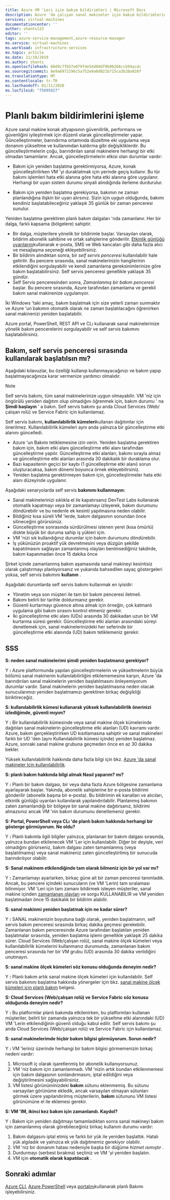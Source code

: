 ```yaml
---
title: Azure VM 'Leri için bakım bildirimleri | Microsoft Docs
description: Azure 'da çalışan sanal makineler için bakım bildirimlerine genel bakış.
services: virtual-machines
documentationcenter: ''
author: shants123
editor: ''
tags: azure-service-management,azure-resource-manager
ms.service: virtual-machines
ms.workload: infrastructure-services
ms.topic: article
ms.date: 11/19/2019
ms.author: shants
ms.openlocfilehash: 60d9c7fb57e079fde54d60df9b90266ccb94acdc
ms.sourcegitcommit: 8e9a6972196c5a752e9a0d021b715ca3b20a928f
ms.translationtype: MT
ms.contentlocale: tr-TR
ms.lasthandoff: 01/11/2020
ms.locfileid: "75895827"
---
```

# <a name="handling-planned-maintenance-notifications"></a>Planlı bakım bildirimlerini işleme

Azure sanal makine konak altyapısının güvenilirlik, performans ve güvenliğini iyileştirmek için düzenli olarak güncelleştirmeler yapar. Güncelleştirmeler, barındırma ortamında düzeltme eki uygulama veya donanım yükseltme ve kullanımdan kaldırma gibi değişikliklerdir. Bu güncelleştirmelerin çoğu, barındırılan sanal makinelere herhangi bir etki olmadan tamamlanır. Ancak, güncelleştirmelerin etkisi olan durumlar vardır:

- Bakım için yeniden başlatma gerektirmiyorsa, Azure, konak güncelleştirilirken VM 'yi duraklatmak için yerinde geçiş kullanır. Bu tür bakımı işlemleri hata etki alanına göre hata etki alanına göre uygulanır. Herhangi bir uyarı sistem durumu sinyali alındığında ilerleme durdurulur.

- Bakım için yeniden başlatma gerekiyorsa, bakımın ne zaman planlandığına ilişkin bir uyarı alırsınız. Sizin için uygun olduğunda, bakımı kendiniz başlatabileceğiniz yaklaşık 35 günlük bir zaman penceresi sunulur.


Yeniden başlatma gerektiren planlı bakım dalgaları 'nda zamanlanır. Her bir dalga, farklı kapsama (bölgelere) sahiptir.

- Bir dalga, müşterilere yönelik bir bildirimle başlar. Varsayılan olarak, bildirim abonelik sahibine ve ortak sahiplerine gönderilir. [Etkinlik günlüğü uyarılarını](../service-health/alerts-activity-log-service-notifications.md)kullanarak e-posta, SMS ve Web kancaları gibi daha fazla alıcı ve mesajlaşma seçeneği ekleyebilirsiniz.  
- Bir bildirim alındıktan sonra, bir *self servis penceresi* kullanılabilir hale getirilir. Bu pencere sırasında, sanal makinelerinizin hangilerinin etkilendiğini sorgulayabilir ve kendi zamanlama gereksinimlerinize göre bakım başlatabilirsiniz. Self servis penceresi genellikle yaklaşık 35 gündür.
- Self Servis penceresinden sonra, *Zamanlanmış bir bakım penceresi* başlar. Bu pencere sırasında, Azure tarafından zamanlama ve gerekli bakım sanal makinenize uygulanıyor. 

İki Windows 'taki amaç, bakım başlatmak için size yeterli zaman sunmaktır ve Azure 'un bakımın otomatik olarak ne zaman başlatılacağını öğrenirken sanal makinenizi yeniden başlatabilir.


Azure portal, PowerShell, REST API ve CLı kullanarak sanal makinelerinize yönelik bakım pencerelerini sorgulayabilir ve self servis bakımını başlatabilirsiniz.

 
## <a name="should-you-start-maintenance-using-during-the-self-service-window"></a>Bakım, self servis penceresi sırasında kullanılarak başlatılsın mı?  

Aşağıdaki kılavuzlar, bu özelliği kullanıp kullanmayacağınızı ve bakım yapıp başlatmayacağınıza karar vermenize yardımcı olmalıdır. 

> [!NOTE] 
> Self servis bakımı, tüm sanal makinelerinize uygun olmayabilir. VM 'niz için öngörülü yeniden dağıtım olup olmadığını öğrenmek için, bakım durumu ' na **Şimdi başlayın** ' a bakın. Self servis bakımı şu anda Cloud Services (Web/çalışan rolü) ve Service Fabric için kullanılamaz.


Self servis bakımı, **kullanılabilirlik kümeleri**kullanan dağıtımlar için önerilmez. Kullanılabilirlik kümeleri aynı anda yalnızca bir güncelleştirme etki alanını güncelledi. 

- Azure 'un Bakımı tetiklemesine izin verin. Yeniden başlatma gerektiren bakım için, bakım etki alanı güncelleştirme etki alanı tarafından güncelleştirme yapılır. Güncelleştirme etki alanları, bakımı sırayla almaz ve güncelleştirme etki alanları arasında 30 dakikalık bir duraklama olur. 
- Bazı kapasitenin geçici bir kaybı (1 güncelleştirme etki alanı) sorun oluşturacaksa, bakım dönemi boyunca örnek ekleyebilirsiniz. 
- Yeniden başlatma gerektirmeyen bakım için, güncelleştirmeler hata etki alanı düzeyinde uygulanır. 

Aşağıdaki senaryolarda self servis **bakımını kullanmayın:** 
- Sanal makinelerinizi sıklıkla el ile kapatırsanız DevTest Labs kullanarak otomatik kapatmayı veya bir zamanlamayı izleyerek, bakım durumunu döndürebilir ve bu nedenle ek kesinti yapılmasına neden olabilir.
- Bildiğiniz kısa süreli VM 'lerde, bakım dalgasının sonundan önce silineceğini görürsünüz. 
- Güncelleştirme sonrasında sürdürülmesi istenen yerel (kısa ömürlü) diskte büyük bir duruma sahip iş yükleri için. 
- VM 'nizi sık kullandığınız durumlar için bakım durumunu döndürebilir. 
- İş yükünüzün proaktif yük devretmesini veya düzgün şekilde kapatılmasını sağlayan zamanlanmış olayları benimsediğiniz takdirde, bakım kapanmadan önce 15 dakika önce

Şirket içinde zamanlanmış bakım aşamasında sanal makineyi kesintisiz olarak çalıştırmayı planlıyorsanız ve yukarıda bahsedilen sayaç göstergeleri yoksa, self servis bakımını **kullanın** . 

Aşağıdaki durumlarda self servis bakımı kullanmak en iyisidir:
- Yönetim veya son müşteri ile tam bir bakım penceresi iletmeli. 
- Bakımı belirli bir tarihle doldurmanız gerekir. 
- Güvenli kurtarmayı güvence altına almak için örneğin, çok katmanlı uygulama gibi bakım sırasını kontrol etmeniz gerekir.
- İki güncelleştirme etki alanı (UDs) arasında 30 dakikadan uzun bir VM kurtarma süresi gerekir. Güncelleştirme etki alanları arasındaki süreyi denetlemek için, sanal makinelerinizdeki her seferinde bir güncelleştirme etki alanında (UD) bakım tetiklemeniz gerekir.


## <a name="faq"></a>SSS


**S: neden sanal makinelerimi şimdi yeniden başlatmanız gerekiyor?**

Y **:** Azure platformunda yapılan güncelleştirmelerin ve yükseltmelerin büyük bölümü sanal makinenin kullanılabilirliğini etkilememesine karşın, Azure 'da barındırılan sanal makinelerin yeniden başlatılmasını önleyemiyorum durumlar vardır. Sanal makinelerin yeniden başlatılmasına neden olacak sunucularımızı yeniden başlatmamızı gerektiren birkaç değişikliği biriktireceğiz.

**S: kullanılabilirlik kümesi kullanarak yüksek kullanılabilirlik önerinizi izlediğimde, güvenli mıyım?**

Y **:** Bir kullanılabilirlik kümesinde veya sanal makine ölçek kümelerinde dağıtılan sanal makinelerin güncelleştirme etki alanları (UD) kavramı vardır. Azure, bakım gerçekleştirirken UD kısıtlamasına sahiptir ve sanal makineleri farklı bir UD 'den (aynı Kullanılabilirlik kümesi içinde) yeniden başlatmaz.  Azure, sonraki sanal makine grubuna geçmeden önce en az 30 dakika bekler. 

Yüksek kullanılabilirlik hakkında daha fazla bilgi için bkz. [Azure 'da sanal makineler Için kullanılabilirlik](./linux/availability.md).

**S: planlı bakım hakkında bilgi almak Nasıl yaparım? mı?**

Y **:** Planlı bir bakım dalgası, bir veya daha fazla Azure bölgesine zamanlama ayarlayarak başlar. Yakında, abonelik sahiplerine bir e-posta bildirimi gönderilir (abonelik başına bir e-posta). Bu bildirimin ek kanalları ve alıcıları, etkinlik günlüğü uyarıları kullanılarak yapılandırılabilir. Planlanmış bakımın zaten zamanlandığı bir bölgeye bir sanal makine dağıtırsanız, bildirimi almazsınız ancak VM 'nin bakım durumunu denetlemeniz gerekir.

**S: Portal, PowerShell veya CLı 'de planlı bakım hakkında herhangi bir gösterge görmüyorum. Ne oldu?**

Y **:** Planlı bakımla ilgili bilgiler yalnızca, planlanan bir bakım dalgası sırasında, yalnızca bundan etkilenecek VM 'Ler için kullanılabilir. Diğer bir deyişle, veri olmadığını görürseniz, bakım dalgası zaten tamamlanmış (veya başlatılmamış) veya sanal makineniz zaten güncelleştirilmiş bir sunucuda barındırılıyor olabilir.

**S: Sanal makinem etkilendiğinde tam olarak bilmeniz için bir yol var mı?**

Y **:** Zamanlamayı ayarlarken, birkaç güne ait bir zaman penceresi tanımladık. Ancak, bu pencere içindeki sunucuların (ve VM 'Lerin) tam sıralaması bilinmiyor. VM 'Leri için tam zamanı bildirmek isteyen müşteriler, sanal makine içinden [zamanlanan olayları](./linux/scheduled-events.md) ve sorgu KULLANABILIR ve VM yeniden başlatmadan önce 15 dakikalık bir bildirim alabilir.

**S: sanal makinmi yeniden başlatmak için ne kadar sürer?**

Y **:**  SANAL makinenizin boyutuna bağlı olarak, yeniden başlatmanın, self servis bakım penceresi sırasında birkaç dakika geçmesi gerekebilir. Zamanlanan bakım penceresinde Azure tarafından başlatılan yeniden başlatmalar sırasında, yeniden başlatma işlemi genellikle yaklaşık 25 dakika sürer. Cloud Services (Web/çalışan rolü), sanal makine ölçek kümeleri veya kullanılabilirlik kümelerini kullanmanız durumunda, zamanlanan bakım penceresi sırasında her bir VM grubu (UD) arasında 30 dakika verildiğini unutmayın.

**S: sanal makine ölçek kümeleri söz konusu olduğunda deneyim nedir?**

Y **:** Planlı bakım artık sanal makine ölçek kümeleri için kullanılabilir. Self servis bakımını başlatma hakkında yönergeler için bkz. [sanal makine ölçek kümeleri için planlı bakım](../virtual-machine-scale-sets/virtual-machine-scale-sets-maintenance-notifications.md) belgesi.

**S: Cloud Services (Web/çalışan rolü) ve Service Fabric söz konusu olduğunda deneyim nedir?**

Y **:** Bu platformlar planlı bakımda etkilenirken, bu platformları kullanan müşteriler, belirli bir zamanda yalnızca tek bir yükseltme etki alanındaki (UD) VM 'Lerin etkilendiğinin güvenli olduğu kabul edilir. Self servis bakımı şu anda Cloud Services (Web/çalışan rolü) ve Service Fabric için kullanılamaz.

**S: sanal makinelerimde hiçbir bakım bilgisi görmüyorum. Sorun nedir?**

Y **:** VM 'leriniz üzerinde herhangi bir bakım bilgisi görmemenizin birkaç nedeni vardır:
1.  Microsoft iç olarak işaretlenmiş bir abonelik kullanıyorsunuz.
2.  VM 'niz bakım için zamanlanmadı. VM 'nizin artık bundan etkilenmemesi için bakım dalgasının sonlandırmasını, iptal edildiğini veya değiştirilmesini sağlayabilirsiniz.
3.  VM listesi görünüminizdeki **bakım** sütunu eklenmemiş. Bu sütunu varsayılan görünüme ekledik, ancak varsayılan olmayan sütunları görmek üzere yapılandırılmış müşterilerin, **bakım** sütununu VM listesi görünümüne el ile eklemesi gerekir.

**S: VM 'IM, ikinci kez bakım için zamanlandı. Kaydol?**

Y **:** Bakım için yeniden dağıtmayı tamamladıktan sonra sanal makineyi bakım için zamanlanmış olarak görebileceğiniz birkaç kullanım durumu vardır:
1.  Bakım dalgasını iptal etmiş ve farklı bir yük ile yeniden başlattık. Hatalı yük algıladık ve yalnızca ek yük dağıtmemiz gerekiyor olabilir.
2.  VM 'niz bir donanım hatası nedeniyle başka bir düğüme *hizmet ısımıştır* .
3.  Durdurmayı (serbest bırakma) seçtiniz ve VM 'yi yeniden başlatın.
4.  VM için **otomatik olarak kapatılacak** .



## <a name="next-steps"></a>Sonraki adımlar

[Azure CLI](maintenance-notifications-cli.md), [Azure PowerShell](maintenance-notifications-powershell.md) veya [portalını](maintenance-notifications-portal.md)kullanarak planlı Bakımı işleyebilirsiniz.

